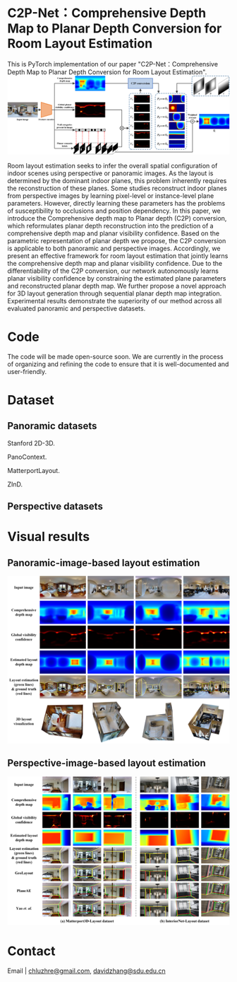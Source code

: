 # C2P-Net：Comprehensive Depth Map to Planar Depth Conversion for Room Layout Estimation
This is PyTorch implementation of our paper "C2P-Net：Comprehensive Depth Map to Planar Depth Conversion for Room Layout Estimation".
![An overview of C2P-Net for panoramic images.](figure/pano_framework4.png)

Room layout estimation seeks to infer the overall spatial configuration of indoor scenes using perspective or panoramic images. As the layout is determined by the dominant indoor planes, this problem inherently requires the reconstruction of these planes. Some studies reconstruct indoor planes from perspective images by learning pixel-level or instance-level plane parameters. However, directly learning these parameters has the problems of susceptibility to occlusions and position dependency. In this paper, we introduce the Comprehensive depth map to Planar depth (C2P) conversion, which reformulates planar depth reconstruction into the prediction of a comprehensive depth map and planar visibility confidence. Based on the parametric representation of planar depth we propose, the C2P conversion is applicable to both panoramic and perspective images. Accordingly, we present an effective framework for room layout estimation that jointly learns the comprehensive depth map and planar visibility confidence. Due to the differentiability of the C2P conversion, our network autonomously learns planar visibility confidence by constraining the estimated plane parameters and reconstructed planar depth map. We further propose a novel approach for 3D layout generation through sequential planar depth map integration. Experimental results demonstrate the superiority of our method across all evaluated panoramic and perspective datasets.

# Code
The code will be made open-source soon. We are currently in the process of organizing and refining the code to ensure that it is well-documented and user-friendly.

# Dataset
## Panoramic datasets
Stanford 2D-3D.

PanoContext.

MatterportLayout.

ZInD.

## Perspective datasets



# Visual results
## Panoramic-image-based layout estimation
![The visual results of panoramic layout estimation on MatterportLayout dataset.](figure/pano_visual4.png)

## Perspective-image-based layout estimation
![The visual results of perspective layout estimation on Matterport3D-Layout and InteriorNet-Layout datasets.](figure/pers_visual3.png)

# Contact
Email | chluzhre@gmail.com, davidzhang@sdu.edu.cn

